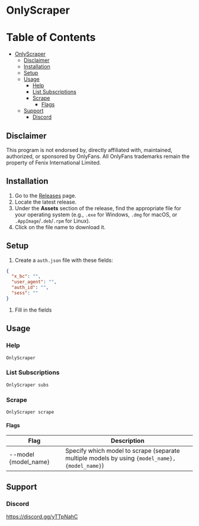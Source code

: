 # OnlyScraper

# Table of Contents
- [OnlyScraper](#onlyscraper)
    * [Disclaimer](#disclaimer)
    * [Installation](#installation)
    * [Setup](#setup)
    * [Usage](#usage)
        + [Help](#help)
        + [List Subscriptions](#list-subscriptions)
        + [Scrape](#scrape)
            - [Flags](#flags)
    * [Support](#support)
        + [Discord](#discord)
## Disclaimer
This program is not endorsed by, directly affiliated with, maintained, authorized, or sponsored by OnlyFans. All OnlyFans trademarks remain the property of Fenix International Limited.

## Installation
1. Go to the [Releases](https://github.com/jeffryjeffers/OnlyScraper/releases) page.
2. Locate the latest release.
3. Under the **Assets** section of the release, find the appropriate file for your operating system (e.g., `.exe` for Windows, `.dmg` for macOS, or `.AppImage`/`.deb`/`.rpm` for Linux).
4. Click on the file name to download it.

## Setup
1. Create a `auth.json` file with these fields:
```json
{
  "x_bc": "",
  "user_agent": "",
  "auth_id": "",
  "sess": ""
}
```
1. Fill in the fields

## Usage
### Help
`OnlyScraper `
### List Subscriptions
`OnlyScraper subs`
### Scrape
`OnlyScraper scrape`
#### Flags
| Flag                 | Description                                                                                   | 
|----------------------|-----------------------------------------------------------------------------------------------|
| --model {model_name} | Specify which model to scrape (separate multiple models by using `{model_name},{model_name}`) |


## Support
### Discord
https://discord.gg/yTTpNahC